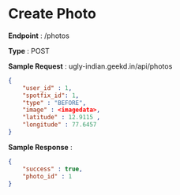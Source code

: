 # Create Photo
**Endpoint** : /photos

**Type**	 : POST

**Sample Request** : ugly-indian.geekd.in/api/photos
```json
{
	"user_id" : 1,
	"spotfix_id": 1,
	"type" : "BEFORE",
	"image" : <imagedata>,
	"latitude" : 12.9115 ,
	"longitude" : 77.6457
}
```

**Sample Response** :
```json
{
	"success" : true,
	"photo_id" : 1
}
```
